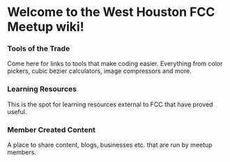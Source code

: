 # Welcome to the West Houston FCC Meetup wiki!

### Tools of the Trade
Come here for links to tools that make coding easier. Everything from color pickers, cubic bezier calculators, image compressors and more.

### Learning Resources
This is the spot for learning resources external to FCC that have proved useful.

### Member Created Content
A place to share content, blogs, businesses etc. that are run by meetup members.